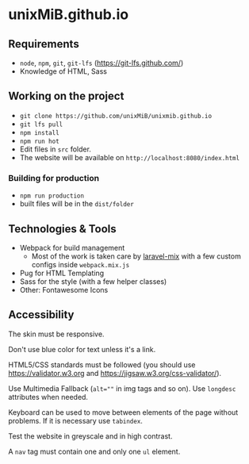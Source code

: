# unixMiB.github.io

## Requirements

* `node`, `npm`, `git`, `git-lfs` (https://git-lfs.github.com/)
* Knowledge of HTML, Sass

## Working on the project

* `git clone https://github.com/unixMiB/unixmib.github.io`
* `git lfs pull`
* `npm install`
* `npm run hot`
* Edit files in `src` folder.
* The website will be available on `http://localhost:8080/index.html`

### Building for production

* `npm run production`
* built files will be in the `dist/folder`

## Technologies & Tools

* Webpack for build management
  * Most of the work is taken care by [laravel-mix](https://github.com/JeffreyWay/laravel-mix) with a few custom configs inside `webpack.mix.js`
* Pug for HTML Templating
* Sass for the style (with a few helper classes)
* Other: Fontawesome Icons

## Accessibility

The skin must be responsive.

Don't use blue color for text unless it's a link.

HTML5/CSS standards must be followed (you should use https://validator.w3.org and https://jigsaw.w3.org/css-validator/).

Use Multimedia Fallback (`alt=""` in img tags and so on). Use `longdesc` attributes when needed.

Keyboard can be used to move between elements of the page without problems.
If it is necessary use `tabindex`.

Test the website in greyscale and in high contrast.

A `nav` tag must contain one and only one `ul` element.
